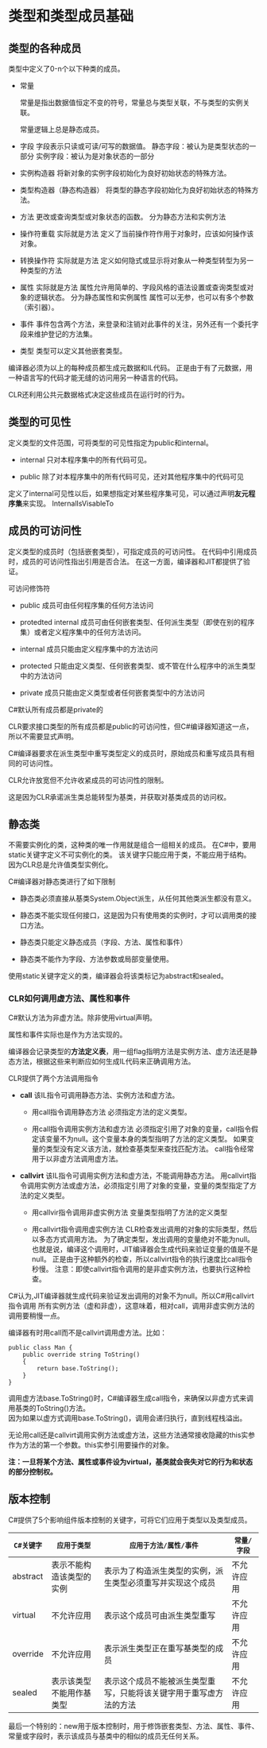 # 类型和类型成员基础

## 类型的各种成员

类型中定义了0-n个以下种类的成员。

* 常量
	
	常量是指出数据值恒定不变的符号，常量总与类型关联，不与类型的实例关联。

	常量逻辑上总是静态成员。

* 字段
字段表示只读或可读/可写的数据值。
静态字段：被认为是类型状态的一部分
实例字段：被认为是对象状态的一部分

* 实例构造器
将新对象的实例字段初始化为良好初始状态的特殊方法。

* 类型构造器（静态构造器）
将类型的静态字段初始化为良好初始状态的特殊方法。

* 方法
更改或查询类型或对象状态的函数。
分为静态方法和实例方法

* 操作符重载
实际就是方法
定义了当前操作符作用于对象时，应该如何操作该对象。

* 转换操作符
实际就是方法
定义如何隐式或显示将对象从一种类型转型为另一种类型的方法

* 属性
实际就是方法
属性允许用简单的、字段风格的语法设置或查询类型或对象的逻辑状态。
分为静态属性和实例属性
属性可以无参，也可以有多个参数（索引器）。

* 事件
事件包含两个方法，来登录和注销对此事件的关注，另外还有一个委托字段来维护登记的方法集。

* 类型
类型可以定义其他嵌套类型。


编译器必须为以上的每种成员都生成元数据和IL代码。
正是由于有了元数据，用一种语言写的代码才能无缝的访问用另一种语言的代码。

CLR还利用公共元数据格式决定这些成员在运行时的行为。


## 类型的可见性

定义类型的文件范围，可将类型的可见性指定为public和internal。

* internal
只对本程序集中的所有代码可见。

* public
除了对本程序集中的所有代码可见，还对其他程序集中的代码可见



定义了internal可见性以后，如果想指定对某些程序集可见，可以通过声明**友元程序集**来实现。
InternalIsVisableTo


## 成员的可访问性

定义类型的成员时（包括嵌套类型），可指定成员的可访问性。
在代码中引用成员时，成员的可访问性指出引用是否合法。
在这一方面，编译器和JIT都提供了验证。

可访问修饰符

* public
成员可由任何程序集的任何方法访问

* protedted internal
成员可由任何嵌套类型、任何派生类型（即使在别的程序集）或者定义程序集中的任何方法访问。

* internal
成员只能由定义程序集中的方法访问

* protected
只能由定义类型、任何嵌套类型、或不管在什么程序中的派生类型中的方法访问

* private
成员只能由定义类型或者任何嵌套类型中的方法访问

C#默认所有成员都是private的

CLR要求接口类型的所有成员都是public的可访问性，但C#编译器知道这一点，所以不需要显式声明。

C#编译器要求在派生类型中重写类型定义的成员时，原始成员和重写成员具有相同的可访问性。

CLR允许放宽但不允许收紧成员的可访问性的限制。

这是因为CLR承诺派生类总能转型为基类，并获取对基类成员的访问权。

## 静态类

不需要实例化的类，这种类的唯一作用就是组合一组相关的成员。
在C#中，要用static关键字定义不可实例化的类。
该关键字只能应用于类，不能应用于结构。 
因为CLR总是允许值类型实例化。

C#编译器对静态类进行了如下限制

* 静态类必须直接从基类System.Object派生，从任何其他类派生都没有意义。

* 静态类不能实现任何接口，这是因为只有使用类的实例时，才可以调用类的接口方法。

* 静态类只能定义静态成员（字段、方法、属性和事件）

* 静态类不能作为字段、方法参数或局部变量使用。

使用static关键字定义的类，编译器会将该类标记为abstract和sealed。

### CLR如何调用虚方法、属性和事件

C#默认方法为非虚方法。除非使用virtual声明。

属性和事件实际也是作为方法实现的。


编译器会记录类型的**方法定义表**，用一组flag指明方法是实例方法、虚方法还是静态方法，根据这些来判断应如何生成IL代码来正确调用方法。

CLR提供了两个方法调用指令

* **call**
该IL指令可调用静态方法、实例方法和虚方法。
	* 用call指令调用静态方法
必须指定方法的定义类型。

	* 用call指令调用实例方法和虚方法
必须指定引用了对象的变量，call指令假定该变量不为null。这个变量本身的类型指明了方法的定义类型。	如果变量的类型没有定义该方法，就检查基类型来查找匹配方法。	call指令经常用于以非虚方法调用虚方法。

* **callvirt**
该IL指令可调用实例方法和虚方法，不能调用静态方法。
用callvirt指令调用实例方法或虚方法，必须指定引用了对象的变量，变量的类型指定了方法的定义类型。
	* 用callvir指令调用非虚实例方法
变量类型指明了方法的定义类型

	* 用callvirt指令调用虚实例方法
CLR检查发出调用的对象的实际类型，然后以多态方式调用方法。
为了确定类型，发出调用的变量绝对不能为null。
也就是说，编译这个调用时，JIT编译器会生成代码来验证变量的值是不是null。
正是由于这种额外的检查，所以callvirt指令的执行速度比call指令秒慢。
注意：即使callvirt指令调用的是非虚实例方法，也要执行这种检查。


C#认为,JIT编译器就生成代码来验证发出调用的对象不为null。所以C#用callvirt指令调用
所有实例方法（虚和非虚），这意味着，相对call，调用非虚实例方法的调用要稍慢一点。


编译器有时用call而不是callvirt调用虚方法。比如：

````
public class Man {
	public override string ToString()
	{
	    return base.ToString();
	}
}
````

调用虚方法base.ToString()时，C#编译器生成call指令，来确保以非虚方式来调用基类的ToString()方法。  
因为如果以虚方式调用base.ToString()，调用会递归执行，直到线程栈溢出。


无论用call还是callvirt调用实例方法或虚方法，这些方法通常接收隐藏的this实参作为方法的第一个参数。this实参引用要操作的对象。


**注：一旦将某个方法、属性或事件设为virtual，基类就会丧失对它的行为和状态的部分控制权。**

## 版本控制

C#提供了5个影响组件版本控制的关键字，可将它们应用于类型以及类型成员。

``C#关键字`` | ``应用于类型`` | ``应用于方法/属性/事件`` |``常量/字段``
---|---|---|---
abstract|表示不能构造该类型的实例|表示为了构造派生类型的实例，派生类型必须重写并实现这个成员|不允许应用
virtual|不允许应用|表示这个成员可由派生类型重写|不允许应用
override|不允许应用|表示派生类型正在重写基类型的成员|不允许应用
sealed|表示该类型不能用作基类型|表示这个成员不能被派生类型重写，只能将该关键字用于重写虚方法的方法|不允许应用

最后一个特别的：new用于版本控制时，用于修饰嵌套类型、方法、属性、事件、常量或字段时，表示该成员与基类中的相似的成员无任何关系。

